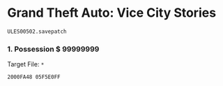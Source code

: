 #  Grand Theft Auto: Vice City Stories

`ULES00502.savepatch`

### 1. Possession $ 99999999

Target File: `*`

```
2000FA48 05F5E0FF
```

